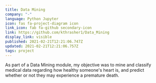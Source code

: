 ```yaml
---
title: Data Mining
company: "-"
language: Python Jupyter
icon: fas fa-project-diagram icon
link_icon: fab fa-github secondary-icon
link: https://github.com/kthrasher1/Data_Mining
display_link: visible
published: 2021-02-21T12:21:06.747Z
updated: 2021-02-21T12:21:06.757Z
tags: project
---
```


As part of a Data Mining module, my objective was to mine and classify medical data
regarding how healthy someone's heart is, and predict whether or not they may experience a
premature death.